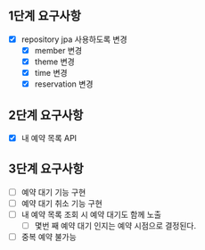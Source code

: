 ## 1단계 요구사항
- [x] repository jpa 사용하도록 변경
  - [x] member 변경
  - [x] theme 변경
  - [x] time 변경
  - [x] reservation 변경

## 2단계 요구사항
- [x] 내 예약 목록 API

## 3단계 요구사항
- [ ] 예약 대기 기능 구현
- [ ] 예약 대기 취소 기능 구현
- [ ] 내 예약 목록 조회 시 예약 대기도 함께 노출
  - [ ] 몇번 째 예약 대기 인지는 예약 시점으로 결정된다.
- [ ] 중복 예약 불가능
